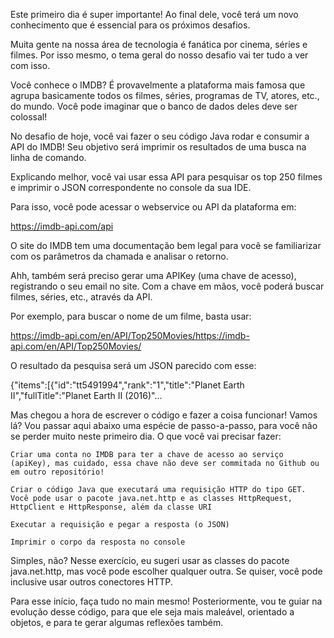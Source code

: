 Este primeiro dia é super importante! Ao final dele, você terá um novo conhecimento que é essencial para os próximos desafios.

Muita gente na nossa área de tecnologia é fanática por cinema, séries e filmes. Por isso mesmo, o tema geral do nosso desafio vai ter tudo a ver com isso.

Você conhece o IMDB? É provavelmente a plataforma mais famosa que agrupa basicamente todos os filmes, séries, programas de TV, atores, etc., do mundo. Você pode imaginar que o banco de dados deles deve ser colossal!

No desafio de hoje, você vai fazer o seu código Java rodar e consumir a API do IMDB! Seu objetivo será imprimir os resultados de uma busca na linha de comando.

Explicando melhor, você vai usar essa API para pesquisar os top 250 filmes e imprimir o JSON correspondente no console da sua IDE.

Para isso, você pode acessar o webservice ou API da plataforma em:

https://imdb-api.com/api

O site do IMDB tem uma documentação bem legal para você se familiarizar com os parâmetros da chamada e analisar o retorno.

Ahh, também será preciso gerar uma APIKey (uma chave de acesso), registrando o seu email no site. Com a chave em mãos, você poderá buscar filmes, séries, etc., através da API.

Por exemplo, para buscar o nome de um filme, basta usar:

https://imdb-api.com/en/API/Top250Movies/<apiKey>https://imdb-api.com/en/API/Top250Movies/

O resultado da pesquisa será um JSON parecido com esse:

{"items":[{"id":"tt5491994","rank":"1","title":"Planet Earth II","fullTitle":"Planet Earth II (2016)"…

Mas chegou a hora de escrever o código e fazer a coisa funcionar! Vamos lá? Vou passar aqui abaixo uma espécie de passo-a-passo, para você não se perder muito neste primeiro dia. O que você vai precisar fazer:

    Criar uma conta no IMDB para ter a chave de acesso ao serviço (apiKey), mas cuidado, essa chave não deve ser commitada no Github ou em outro repositório!

    Criar o código Java que executará uma requisição HTTP do tipo GET. Você pode usar o pacote java.net.http e as classes HttpRequest, HttpClient e HttpResponse, além da classe URI

    Executar a requisição e pegar a resposta (o JSON)

    Imprimir o corpo da resposta no console


Simples, não? Nesse exercício, eu sugeri usar as classes do pacote java.net.http, mas você pode escolher qualquer outra. Se quiser, você pode inclusive usar outros conectores HTTP.

Para esse início, faça tudo no main mesmo! Posteriormente, vou te guiar na evolução desse código, para que ele seja mais maleável, orientado a objetos, e para te gerar algumas reflexões também.